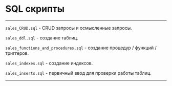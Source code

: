 # SQL скрипты

---
`sales_CRUD.sql` - CRUD запросы и осмысленные запросы.

`sales_ddl.sql` - создание таблиц.

`sales_functions_and_procedures.sql` - создание процедур / функций / триггеров.

`sales_indexes.sql` - создание индексов.

`sales_inserts.sql` - первичный ввод для проверки работы таблиц.

---
